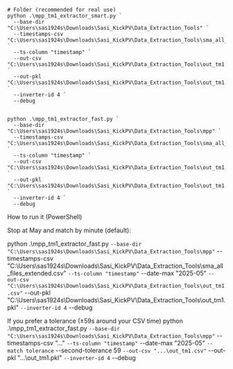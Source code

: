 ```

# Folder (recommended for real use)
python .\mpp_tm1_extractor_smart.py `
  --base-dir "C:\Users\sas1924s\Downloads\Sasi_KickPV\Data_Extraction_Tools" `
  --timestamps-csv "C:\Users\sas1924s\Downloads\Sasi_KickPV\Data_Extraction_Tools\sma_all_files_extended.csv" `
  --ts-column "timestamp" `
  --out-csv "C:\Users\sas1924s\Downloads\Sasi_KickPV\Data_Extraction_Tools\out_tm1.csv" `
  --out-pkl "C:\Users\sas1924s\Downloads\Sasi_KickPV\Data_Extraction_Tools\out_tm1.pkl" `
  --inverter-id 4 `
  --debug

```


```

python .\mpp_tm1_extractor_fast.py `
  --base-dir "C:\Users\sas1924s\Downloads\Sasi_KickPV\Data_Extraction_Tools\mpp" `
  --timestamps-csv "C:\Users\sas1924s\Downloads\Sasi_KickPV\Data_Extraction_Tools\sma_all_files_extended.csv" `
  --ts-column "timestamp" `
  --out-csv "C:\Users\sas1924s\Downloads\Sasi_KickPV\Data_Extraction_Tools\out_tm1.csv" `
  --out-pkl "C:\Users\sas1924s\Downloads\Sasi_KickPV\Data_Extraction_Tools\out_tm1.pkl" `
  --inverter-id 4 `
  --debug

```

How to run it (PowerShell)

Stop at May and match by minute (default):

python .\mpp_tm1_extractor_fast.py `
  --base-dir "C:\Users\sas1924s\Downloads\Sasi_KickPV\Data_Extraction_Tools\mpp" `
  --timestamps-csv "C:\Users\sas1924s\Downloads\Sasi_KickPV\Data_Extraction_Tools\sma_all_files_extended.csv" `
  --ts-column "timestamp" `
  --date-max "2025-05" `
  --out-csv "C:\Users\sas1924s\Downloads\Sasi_KickPV\Data_Extraction_Tools\out_tm1.csv" `
  --out-pkl "C:\Users\sas1924s\Downloads\Sasi_KickPV\Data_Extraction_Tools\out_tm1.pkl" `
  --inverter-id 4 `
  --debug

If you prefer a tolerance (±59s around your CSV time)
python .\mpp_tm1_extractor_fast.py `
  --base-dir "C:\Users\sas1924s\Downloads\Sasi_KickPV\Data_Extraction_Tools\mpp" `
  --timestamps-csv "..." `
  --ts-column "timestamp" `
  --date-max "2025-05" `
  --match tolerance `
  --second-tolerance 59 `
  --out-csv "...\out_tm1.csv" `
  --out-pkl "...\out_tm1.pkl" `
  --inverter-id 4 `
  --debug